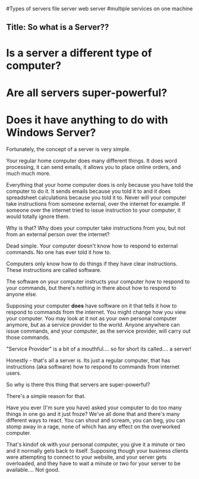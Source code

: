 #Types of servers file server web server
#multiple services on one machine

Title: So what is a Server??
---
# Is a server a different type of computer?
# Are all servers super-powerful?
# Does it have anything to do with Windows Server?

Fortunately, the concept of a server is very simple.

Your regular home computer does many different things. It does word processing, it can send emails, it allows you to place online orders, and much much more.

Everything that your home computer does is only because you have told the computer to do it. It sends emails because you told it to and it does spreadsheet calculations because you told it to. Never will your computer take instructions from someone external, over the internet for example. If someone over the internet tried to issue instruction to your computer, it would totally ignore them.

Why is that? Why does your computer take instructions from you, but not from an external person over the internet?

Dead simple. Your computer doesn't know how to respond to external commands. No one has ever told it how to.

Computers only know how to do things if they have clear instructions. These instructions are called software.

The software on your computer instructs your computer how to respond to your commands, but there's nothing in there about how to respond to anyone else.

Supposing your computer **does** have software on it that tells it how to respond to commands from the internet. You might change how you view your computer. You may look at it not as your own personal computer anymore, but as a service provider to the world. Anyone anywhere can issue commands, and your computer, as the service provider, will carry out those commands.

"Service Provider" is a bit of a mouthful.... so for short its called.... a server!

Honestly - that's all a server is. Its just a regular computer, that has instructions (aka software) how to respond to commands from internet users.

So why is there this thing that servers are super-powerful?

There's a simple reason for that.

Have you ever (I'm sure you have) asked your computer to do too many things in one go and it just froze? We've all done that and there's many different ways to react. You can shout and scream, you can beg, you can stomp away in a rage, none of which has any effect on the overworked computer.

That's kindof ok with your personal computer, you give it a minute or two and it normally gets back to itself. Supposing though your business clients were attempting to connect to your website, and your server gets overloaded, and they have to wait a minute or two for your server to be available.... Not good.





